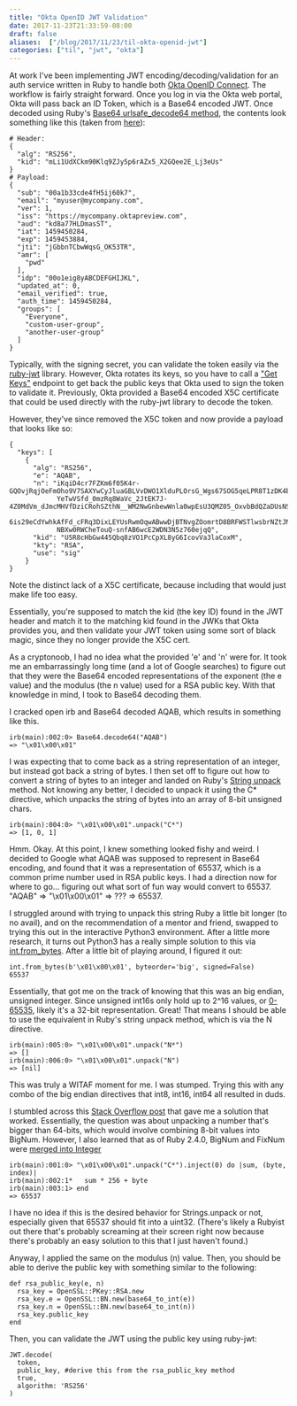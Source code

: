 ```yaml
---
title: "Okta OpenID JWT Validation"
date: 2017-11-23T21:33:59-08:00
draft: false
aliases:  ["/blog/2017/11/23/til-okta-openid-jwt"]
categories: ["til", "jwt", "okta"]
---
```


At work I've been implementing JWT encoding/decoding/validation for an auth service written in Ruby to handle both [Okta OpenID Connect](https://developer.okta.com/docs/api/resources/oidc.html). The workflow is fairly straight forward. Once you log in via the Okta web portal, Okta will pass back an ID Token, which is a Base64 encoded JWT. Once decoded using Ruby's [Base64 urlsafe_decode64 method](https://ruby-doc.org/stdlib-2.3.1/libdoc/base64/rdoc/Base64.html#method-i-urlsafe_decode64), the contents look something like this (taken from [here](https://github.com/marlonbernardes/okta-openid-examples)):
```
# Header:
{
  "alg": "RS256",
  "kid": "mLi1UdXCkm90Klq9ZJy5p6rAZx5_X2GQee2E_Lj3eUs"
}
# Payload:
{
  "sub": "00a1b33cde4fH5ij60k7",
  "email": "myuser@mycompany.com",
  "ver": 1,
  "iss": "https://mycompany.oktapreview.com",
  "aud": "kd8a77HLDmasST",
  "iat": 1459450284,
  "exp": 1459453884,
  "jti": "jGbbnTCbwWqsG_OK53TR",
  "amr": [
    "pwd"
  ],
  "idp": "00o1eig8yABCDEFGHIJKL",
  "updated_at": 0,
  "email_verified": true,
  "auth_time": 1459450284,
  "groups": [
    "Everyone",
    "custom-user-group",
    "another-user-group"
  ]
}
```
Typically, with the signing secret, you can validate the token easily via the [ruby-jwt](https://github.com/jwt/ruby-jwt) library. However, Okta rotates its keys, so you have to call a ["Get Keys"](https://developer.okta.com/docs/api/resources/oidc.html#get-keys) endpoint to get back the public keys that Okta used to sign the token to validate it. Previously, Okta provided a Base64 encoded X5C certificate that could be used directly with the ruby-jwt library to decode the token. 

However, they've since removed the X5C token and now provide a payload that looks like so:
```
{
  "keys": [
    {
      "alg": "RS256",
      "e": "AQAB",
      "n": "iKqiD4cr7FZKm6f05K4r-GQOvjRqjOeFmOho9V7SAXYwCyJluaGBLVvDWO1XlduPLOrsG_Wgs67SOG5qeLPR8T1zDK4bfJAo1Tvbw
            YeTwVSfd_0mzRq8WaVc_2JtEK7J-4Z0MdVm_dJmcMHVfDziCRohSZthN__WM2NwGnbewWnla0wpEsU3QMZ05_OxvbBdQZaDUsNSx4
            6is29eCdYwhkAfFd_cFRq3DixLEYUsRwmOqwABwwDjBTNvgZOomrtD8BRFWSTlwsbrNZtJMYU33wuLO9ynFkZnY6qRKVHr3YToIrq
            NBXw0RWCheTouQ-snfAB6wcE2WDN3N5z760ejqQ",
      "kid": "U5R8cHbGw445Qbq8zVO1PcCpXL8yG6IcovVa3laCoxM",
      "kty": "RSA",
      "use": "sig"
    }
}
```
Note the distinct lack of a X5C certificate, because including that would just make life too easy. 

Essentially, you're supposed to match the kid (the key ID) found in the JWT header and match it to the matching kid found in the JWKs that Okta provides you, and then validate your JWT token using some sort of black magic, since they no longer provide the X5C cert.

As a cryptonoob, I had no idea what the provided 'e' and 'n' were for. It took me an embarrassingly long time (and a lot of Google searches) to figure out that they were the Base64 encoded representations of the exponent (the e value) and the modulus (the n value) used for a RSA public key. With that knowledge in mind, I took to Base64 decoding them.

I cracked open irb and Base64 decoded AQAB, which results in something like this.
```
irb(main):002:0> Base64.decode64("AQAB")
=> "\x01\x00\x01"
```
I was expecting that to come back as a string representation of an integer, but instead got back a string of bytes. I then set off to figure out how to convert a string of bytes to an integer and landed on Ruby's [String unpack](https://ruby-doc.org/core-2.4.2/String.html#method-i-unpack) method. Not knowing any better, I decided to unpack it using the C* directive, which unpacks the string of bytes into an array of 8-bit unsigned chars.
```
irb(main):004:0> "\x01\x00\x01".unpack("C*")
=> [1, 0, 1]
```
Hmm. Okay. At this point, I knew something looked fishy and weird. I decided to Google what AQAB was supposed to represent in Base64 encoding, and found that it was a representation of 65537, which is a common prime number used in RSA public keys. I had a direction now for where to go... figuring out what sort of fun way would convert to 65537. "AQAB" => "\x01\x00\x01" => ??? => 65537.

I struggled around with trying to unpack this string Ruby a little bit longer (to no avail), and on the recommendation of a mentor and friend, swapped to trying this out in the interactive Python3 environment. After a little more research, it turns out Python3 has a really simple solution to this via [int.from_bytes](https://docs.python.org/3/library/stdtypes.html#int.from_bytes). After a little bit of playing around, I figured it out:
```
int.from_bytes(b'\x01\x00\x01', byteorder='big', signed=False)
65537 
```
Essentially, that got me on the track of knowing that this was an big endian, unsigned integer. Since unsigned int16s only hold up to 2^16 values, or [0-65535](https://en.wikipedia.org/wiki/16-bit), likely it's a 32-bit representation. Great! That means I should be able to use the equivalent in Ruby's string unpack method, which is via the N directive.
```
irb(main):005:0> "\x01\x00\x01".unpack("N*")
=> []
irb(main):006:0> "\x01\x00\x01".unpack("N")
=> [nil]
```
This was truly a WITAF moment for me. I was stumped. Trying this with any combo of the big endian directives that int8, int16, int64 all resulted in duds.

I stumbled across this [Stack Overflow post](https://stackoverflow.com/questions/17014268/how-do-i-unpack-a-number-larger-than-64-bits-in-ruby) that gave me a solution that worked. Essentially, the question was about unpacking a number that's bigger than 64-bits, which would involve combining 8-bit values into BigNum. However, I also learned that as of Ruby 2.4.0, BigNum and FixNum were [merged into Integer](http://blog.bigbinary.com/2016/11/18/ruby-2-4-unifies-fixnum-and-bignum-into-integer.html)
```
irb(main):001:0> "\x01\x00\x01".unpack("C*").inject(0) do |sum, (byte, index)|
irb(main):002:1*   sum * 256 + byte
irb(main):003:1> end
=> 65537
```
I have no idea if this is the desired behavior for Strings.unpack or not, especially given that 65537 should fit into a uint32. (There's likely a Rubyist out there that's probably screaming at their screen right now because there's probably an easy solution to this that I just haven't found.)

Anyway, I applied the same on the modulus (n) value. Then, you should be able to derive the public key with something similar to the following:
```
def rsa_public_key(e, n)
  rsa_key = OpenSSL::PKey::RSA.new
  rsa_key.e = OpenSSL::BN.new(base64_to_int(e))
  rsa_key.n = OpenSSL::BN.new(base64_to_int(n))
  rsa_key.public_key
end
```
Then, you can validate the JWT using the public key using ruby-jwt:
```
JWT.decode(
  token,
  public_key, #derive this from the rsa_public_key method
  true,
  algorithm: 'RS256'
)
```
